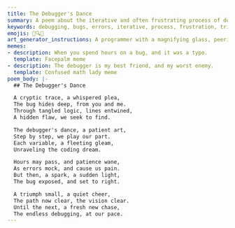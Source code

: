 ```yaml
---
title: The Debugger's Dance
summary: A poem about the iterative and often frustrating process of debugging code.
keywords: debugging, bugs, errors, iterative, process, frustration, triumph
emojis: 🐛🔍💡
art_generator_instructions: A programmer with a magnifying glass, peering into a swirling vortex of code, with small, glowing bugs flitting around. As they find a bug, it dissipates into light.
memes:
- description: When you spend hours on a bug, and it was a typo.
  template: Facepalm meme
- description: The debugger is my best friend, and my worst enemy.
  template: Confused math lady meme
poem_body: |-
  ## The Debugger's Dance

  A cryptic trace, a whispered plea,
  The bug hides deep, from you and me.
  Through tangled logic, lines entwined,
  A hidden flaw, we seek to find.

  The debugger's dance, a patient art,
  Step by step, we play our part.
  Each variable, a fleeting gleam,
  Unraveling the coding dream.

  Hours may pass, and patience wane,
  As errors mock, and cause us pain.
  But then, a spark, a sudden light,
  The bug exposed, and set to right.

  A triumph small, a quiet cheer,
  The path now clear, the vision clear.
  Until the next, a fresh new chase,
  The endless debugging, at our pace.
---
```

